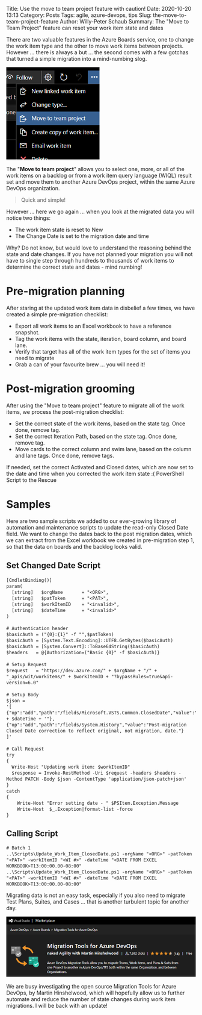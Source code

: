 Title: Use the move to team project feature with caution!
Date: 2020-10-20 13:13
Category: Posts
Tags: agile, azure-devops, tips
Slug: the-move-to-team-project-feature
Author: Willy-Peter Schaub
Summary: The "Move to Team Project" feature can reset your work item state and dates

There are two valuable features in the Azure Boards service, one to change the work item type and the other to move work items between projects. However ... there is always a but ... the second comes with a few gotchas that turned a simple migration into a mind-numbing slog.

![Move to Team project featute](/images/move-to-team-project-warning-1.png)

The "**Move to team project**" allows you to select one, more, or all of the work items on a backlog or from a work item query language (WIQL) result set and move them to another Azure DevOps project, within the same Azure DevOps organization.

> Quick and simple!

However ... here we go again ... when you look at the migrated data you will notice two things:

- The work item state is reset to New
- The Change Date is set to the migration date and time

Why? Do not know, but would love to understand the reasoning behind the state and date changes. If you have not planned your migration you will not have to single step through hundreds to thousands of work items to determine the correct state and dates - mind numbing!

# Pre-migration planning

After staring at the updated work item data in disbelief a few times, we have created a simple pre-migration checklist:

- Export all work items to an Excel workbook to have a reference snapshot.
- Tag the work items with the state, iteration, board column, and board lane.
- Verify that target has all of the work item types for the set of items you need to migrate
- Grab a can of your favourite brew ... you will need it!

# Post-migration grooming

After using the "Move to team project" feature to migrate all of the work items, we process the post-migration checklist:

- Set the correct state of the work items, based on the state tag. Once done, remove tag.
- Set the correct Iteration Path, based on the state tag. Once done, remove tag.
- Move cards to the correct column and swim lane, based on the column and lane tags. Once done, remove tags.

If needed, set the correct Activated and Closed dates, which are now set to the date and time when you corrected the work item state :(
PowerShell Script to the Rescue

# Samples

Here are two sample scripts we added to our ever-growing library of automation and maintenance scripts to update the read-only Closed Date field. We want to change the dates back to the post migration dates, which we can extract from the Excel workbook we created in pre-migration step 1, so that the data on boards and the backlog looks valid.

## Set Changed Date Script

```
[CmdletBinding()]
param(
  [string]   $orgName       = "<ORG>",
  [string]   $patToken      = "<PAT>",
  [string]   $workItemID    = "<invalid>",
  [string]   $dateTime      = "<invalid>"
)

# Authentication header
$basicAuth = ("{0}:{1}" -f "",$patToken)
$basicAuth = [System.Text.Encoding]::UTF8.GetBytes($basicAuth)
$basicAuth = [System.Convert]::ToBase64String($basicAuth)
$headers   = @{Authorization=("Basic {0}" -f $basicAuth)}

# Setup Request
$request   = "https://dev.azure.com/" + $orgName + "/" + "_apis/wit/workitems/" + $workItemID + "?bypassRules=true&api-version=6.0"

# Setup Body
$json = 
'[
{"op":"add","path":"/fields/Microsoft.VSTS.Common.ClosedDate","value":"' + $dateTime + '"},
{"op":"add","path":"/fields/System.History","value":"Post-migration Closed Date correction to reflect original, not migration, date."}
]'

# Call Request
try
{
  Write-Host "Updating work item: $workItemID"
  $response = Invoke-RestMethod -Uri $request -headers $headers -Method PATCH -Body $json -ContentType 'application/json-patch+json'
}
catch 
{
    Write-Host "Error setting date - " $PSItem.Exception.Message
    Write-Host  $_.Exception|format-list -force
}
```

## Calling Script

```
# Batch 1
..\Scripts\Update_Work_Item_ClosedDate.ps1 -orgName "<ORG>" -patToken "<PAT>" -workItemID "<WI #>" -dateTime "<DATE FROM EXCEL WORKBOOK>T13:00:00.00-08:00"
..\Scripts\Update_Work_Item_ClosedDate.ps1 -orgName "<ORG>" -patToken "<PAT>" -workItemID "<WI #>" -dateTime "<DATE FROM EXCEL WORKBOOK>T13:00:00.00-08:00"
```

Migrating data is not an easy task, especially if you also need to migrate Test Plans, Suites, and Cases ... that is another turbulent topic for another day. 

![Migration Tools for Azure DevOps](/images/move-to-team-project-warning-2.png)

We are busy investigating the open source Migration Tools for Azure DevOps, by Martin Hinshelwood, which will hopefully allow us to further automate and reduce the number of state changes during work item migrations. I will be back with an update!


